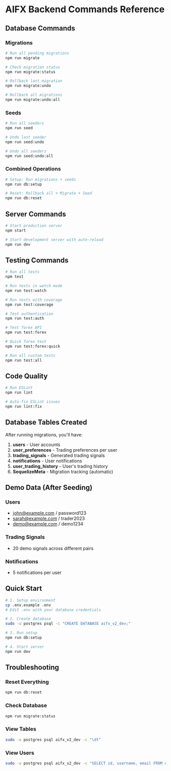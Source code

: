 # AIFX Backend Commands Reference

## Database Commands

### Migrations

```bash
# Run all pending migrations
npm run migrate

# Check migration status
npm run migrate:status

# Rollback last migration
npm run migrate:undo

# Rollback all migrations
npm run migrate:undo:all
```

### Seeds

```bash
# Run all seeders
npm run seed

# Undo last seeder
npm run seed:undo

# Undo all seeders
npm run seed:undo:all
```

### Combined Operations

```bash
# Setup: Run migrations + seeds
npm run db:setup

# Reset: Rollback all + Migrate + Seed
npm run db:reset
```

## Server Commands

```bash
# Start production server
npm start

# Start development server with auto-reload
npm run dev
```

## Testing Commands

```bash
# Run all tests
npm test

# Run tests in watch mode
npm run test:watch

# Run tests with coverage
npm run test:coverage

# Test authentication
npm run test:auth

# Test forex API
npm run test:forex

# Quick forex test
npm run test:forex:quick

# Run all custom tests
npm run test:all
```

## Code Quality

```bash
# Run ESLint
npm run lint

# Auto-fix ESLint issues
npm run lint:fix
```

## Database Tables Created

After running migrations, you'll have:

1. **users** - User accounts
2. **user_preferences** - Trading preferences per user
3. **trading_signals** - Generated trading signals
4. **notifications** - User notifications
5. **user_trading_history** - User's trading history
6. **SequelizeMeta** - Migration tracking (automatic)

## Demo Data (After Seeding)

### Users
- john@example.com / password123
- sarah@example.com / trader2023
- demo@example.com / demo1234

### Trading Signals
- 20 demo signals across different pairs

### Notifications
- 5 notifications per user

## Quick Start

```bash
# 1. Setup environment
cp .env.example .env
# Edit .env with your database credentials

# 2. Create database
sudo -u postgres psql -c "CREATE DATABASE aifx_v2_dev;"

# 3. Run setup
npm run db:setup

# 4. Start server
npm run dev
```

## Troubleshooting

### Reset Everything
```bash
npm run db:reset
```

### Check Database
```bash
npm run migrate:status
```

### View Tables
```bash
sudo -u postgres psql aifx_v2_dev -c "\dt"
```

### View Users
```bash
sudo -u postgres psql aifx_v2_dev -c "SELECT id, username, email FROM users;"
```